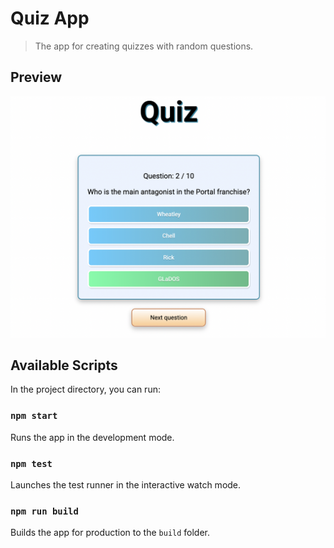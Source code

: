 # Quiz App

> The app for creating quizzes with random questions.

## Preview

<img src="./quiz-app.png" alt="Quiz App" />

## Available Scripts

In the project directory, you can run:

### `npm start`

Runs the app in the development mode.

### `npm test`

Launches the test runner in the interactive watch mode.

### `npm run build`

Builds the app for production to the `build` folder.
